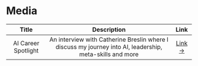 # Media

| Title | Description | Link |
|:---:|:---:|:---:|
| AI Career Spotlight | An interview with Catherine Breslin where I discuss my journey into AI, leadership, meta-skills and more | <a href="https://www.linkedin.com/pulse/ai-career-spotlight-peter-wooldridge-catherine-breslin-hfzje/?trackingId=ZbMXcWTRSButGuiWfRKIHw%3D%3D" target="_blank">Link →</a> |
